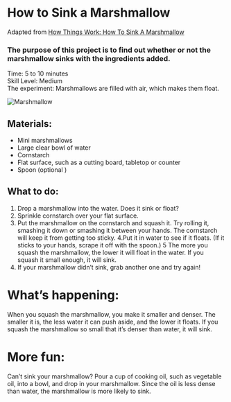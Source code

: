 # How to Sink a Marshmallow  
Adapted from [How Things Work: How To Sink A Marshmallow](https://www.parenting.com/gallery/easy-science-fair-projects/)
### The purpose of this project is to find out whether or not the marshmallow sinks with the ingredients added.
Time: 5 to 10 minutes   
Skill Level: Medium   
The experiment: Marshmallows are filled with air, which makes them float.

![Marshmallow](../images/sinkingmarshmallows.jpg)

## Materials:
* Mini marshmallows
* Large clear bowl of water
* Cornstarch
* Flat surface, such as a cutting board, tabletop or counter
* Spoon (optional )

## What to do:
1. Drop a marshmallow into the water. Does it sink or float?  
2. Sprinkle cornstarch over your flat surface.
3. Put the marshmallow on the cornstarch and squash it. Try rolling it, smashing it down or smashing it between your hands. The cornstarch will keep it from getting too sticky.
4.Put it in water to see if it floats. (If it sticks to your hands, scrape it off with the spoon.)
5 The more you squash the marshmallow, the lower it will float in the water. If you squash it small enough, it will sink.
6. If your marshmallow didn’t sink, grab another one and try again!

# What’s happening:
When you squash the marshmallow, you make it smaller and denser. The smaller it is, the less water it can push aside, and the lower it floats. If you squash the marshmallow so small that it’s denser than water, it will sink.

# More fun:
Can’t sink your marshmallow? Pour a cup of cooking oil, such as vegetable oil, into a bowl, and drop in your marshmallow. Since the oil is less dense than water, the marshmallow is more likely to sink.
